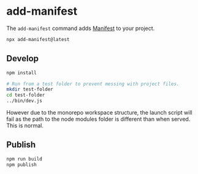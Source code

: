 # add-manifest

The `add-manifest` command adds [Manifest](https://manifest.build) to your project.

```bash
npx add-manifest@latest
```

## Develop

```bash
npm install

# Run from a test folder to prevent messing with project files.
mkdir test-folder
cd test-folder
../bin/dev.js
```

However due to the monorepo workspace structure, the launch script will fail as the path to the node modules folder is different than when served. This is normal.

## Publish

```bash
npm run build
npm publish
```
